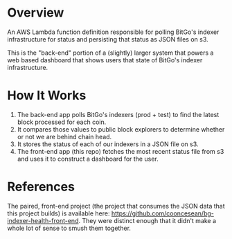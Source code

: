 # Overview
An AWS Lambda function definition responsible for polling BitGo's indexer infrastructure for status and persisting that status as JSON files on s3.

This is the "back-end" portion of a (slightly) larger system that powers a web based dashboard that shows users that state of BitGo's indexer infrastructure.

# How It Works

1. The back-end app polls BitGo's indexers (prod + test) to find the latest block processed for each coin.
2. It compares those values to public block explorers to determine whether or not we are behind chain head.
3. It stores the status of each of our indexers in a JSON file on s3.
4. The front-end app (this repo) fetches the most recent status file from s3 and uses it to construct a dashboard for the user.

# References
The paired, front-end project (the project that consumes the JSON data that this project builds) is available here: https://github.com/cooncesean/bg-indexer-health-front-end. They were distinct enough that it didn't make a whole lot of sense to smush them together.
